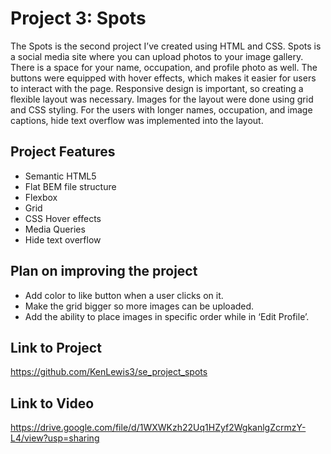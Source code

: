 # Project 3: Spots

The Spots is the second project I’ve created using HTML and CSS. Spots is a social media site where you can upload photos to your image gallery. There is a space for your name, occupation, and profile photo as well. The buttons were equipped with hover effects, which makes it easier for users to interact with the page. Responsive design is important, so creating a flexible layout was necessary. Images for the layout were done using grid and CSS styling. For the users with longer names, occupation, and image captions, hide text overflow was implemented into the layout.

## Project Features

- Semantic HTML5
- Flat BEM file structure
- Flexbox
- Grid
- CSS Hover effects
- Media Queries
- Hide text overflow

## Plan on improving the project

- Add color to like button when a user clicks on it.
- Make the grid bigger so more images can be uploaded.
- Add the ability to place images in specific order while in ‘Edit Profile’.

## Link to Project

<https://github.com/KenLewis3/se_project_spots>

## Link to Video

<https://drive.google.com/file/d/1WXWKzh22Uq1HZyf2WgkanlgZcrmzY-L4/view?usp=sharing>
